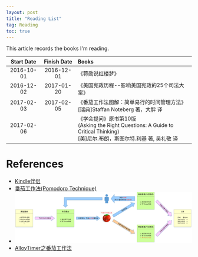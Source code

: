 ```yaml
---
layout: post
title: "Reading List"
tag: Reading
toc: true
---
```


This article records the books I'm reading.

<!--more-->

| Start Date | Finish Date | Books |
| :--------: | :---------: | :---- |
| 2016-10-01 | 2016-12-01  | 《蒋勋说红楼梦》 |
| 2016-12-02 | 2017-01-20  | 《美国宪政历程--影响美国宪政的25个司法大案》 |
| 2017-02-03 | 2017-02-05  | 《番茄工作法图解：简单易行的时间管理方法》<br>[瑞典]Staffan Noteberg 著，大胖 译 |
| 2017-02-06 |             | 《学会提问》原书第10版<br>(Asking the Right Questions: A Guide to Critical Thinking)<br>[美]尼尔.布朗，斯图尔特.利基 著, 吴礼敬 译 |

<p/>

# References

* [Kindle伴侣](https://kindlefere.com/)
* [番茄工作法(Pomodoro Technique)](http://cirillocompany.de/pages/pomodoro-technique/)
* ![番茄工作法流程](/assets/pomodoro-technique-procedure.png)
* [AlloyTimer之番茄工作法](https://alloyteam.github.io/AlloyTimer/)
